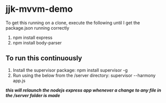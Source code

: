# jjk-mvvm-demo

<div>To get this running on a clone, execute the following until I get the package.json running correctly</div>
<ol>
    <li>npm install express</li>
    <li>npm install body-parser</li>
</ol>

<h2>To run this continuously</h2>
<ol>
    <li>Install the supervisor package: npm install supervisor -g</li>
    <li>Run using the below from the /server directory: supervisor --harmony app.js</li>
</ol>
<b><i>this will relaunch the nodejs express app whenever a change to any file in the /server folder is made</i></b>